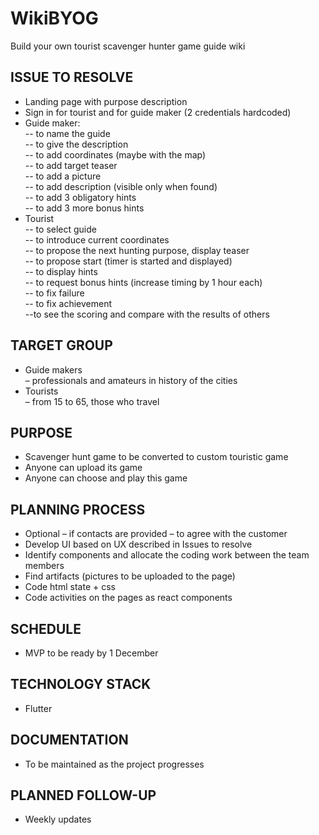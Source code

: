 # WikiBYOG
Build your own tourist scavenger hunter game guide wiki

## ISSUE TO RESOLVE
  - Landing page with purpose description
  - Sign in for tourist and for guide maker (2 credentials hardcoded)
  - Guide maker:  
	-- to name the guide  
	-- to give the description  
-- to add coordinates (maybe with the map)  
-- to add target teaser  
	-- to add a picture  
	-- to add description 
    (visible only when found)  
	-- to add 3 obligatory hints   
	-- to add 3 more bonus hints  
 - Tourist  
	-- to select guide  
	-- to introduce current coordinates   
 	-- to propose the next hunting 
   purpose, display teaser  
	-- to propose start (timer 
   is started and displayed)  
	-- to display hints  
	-- to request bonus hints 
   (increase timing by 1 hour each)  
 	-- to fix failure  
	-- to fix achievement  
	--to see the scoring and compare with the results of others  
## TARGET GROUP
-	Guide makers    
     – professionals and amateurs in history of the cities
-	Tourists  
     – from 15 to 65, those who travel
## PURPOSE
-	Scavenger hunt game to be converted to custom touristic game
-	Anyone can upload its game 
-	Anyone can choose and play this game
## PLANNING PROCESS
-	Optional – if contacts are provided – to agree with the customer
-	Develop UI based on UX described in Issues to resolve
-	Identify components and allocate the coding work between the team members
-	Find artifacts (pictures to be uploaded to the page)
-	Code html state + css
-	Code activities on the pages as react components
## SCHEDULE
-	MVP to be ready by 1 December
## TECHNOLOGY STACK
-	Flutter
## DOCUMENTATION
-	To be maintained as the project progresses
## PLANNED FOLLOW-UP
-	Weekly updates
